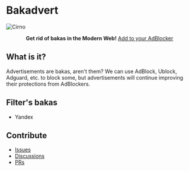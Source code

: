 # Bakadvert
![Cirno](https://konachan.com/jpeg/05bd91164ecc86e7978ce4e1545e5832/Konachan.com%20-%20326076%20aqua_eyes%20aqua_hair%20cirno%20daiyousei%20dress%20fairy%20gray_hair%20green_eyes%20group%20hat%20long_hair%20paper%20ponytail%20red_eyes%20rumia%20sleeping%20touhou%20wings.jpg)
<div align="center"><span><b>Get rid of bakas in the Modern Web!</b> <a href="https://subscribe.adblockplus.org/?location=https://baka.arisuchr.ml/filters.txt&title=Bakadvert">Add to your AdBlocker</a></span></div>

## What is it?
Advertisements are bakas, aren't them? We can use AdBlock, Ublock, Adguard, etc. to block some,
but advertisements will continue improving their protections from AdBlockers.

## Filter's bakas
 * Yandex

## Contribute
 * [Issues](https://github.com/arichr/bakadvert/issues)
 * [Discussions](https://github.com/arichr/bakadvert/discussions)
 * [PRs](https://github.com/arichr/bakadvert/pulls)
